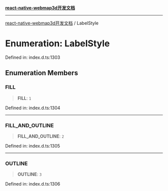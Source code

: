 [**react-native-webmap3d开发文档**](../README.md)

***

[react-native-webmap3d开发文档](../globals.md) / LabelStyle

# Enumeration: LabelStyle

Defined in: index.d.ts:1303

## Enumeration Members

### FILL

> **FILL**: `1`

Defined in: index.d.ts:1304

***

### FILL\_AND\_OUTLINE

> **FILL\_AND\_OUTLINE**: `2`

Defined in: index.d.ts:1305

***

### OUTLINE

> **OUTLINE**: `3`

Defined in: index.d.ts:1306
